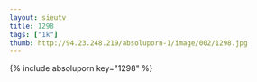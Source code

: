 ```yaml
--- 
layout: sieutv
title: 1298
tags: ["1k"]
thumb: http://94.23.248.219/absoluporn-1/image/002/1298.jpg
---
```

{% include absoluporn key="1298" %} 
